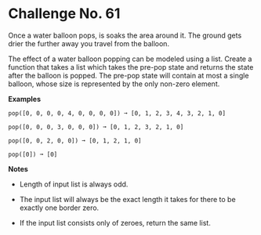 # Challenge No. 61


Once a water balloon pops, is soaks the area around it. The ground gets drier the further away you travel from the balloon.

The effect of a water balloon popping can be modeled using a list. Create a function that takes a list which takes the pre-pop state and returns the state after the balloon is popped. The pre-pop state will contain at most a single balloon, whose size is represented by the only non-zero element.

**Examples**

    pop([0, 0, 0, 0, 4, 0, 0, 0, 0]) ➞ [0, 1, 2, 3, 4, 3, 2, 1, 0]
     
    pop([0, 0, 0, 3, 0, 0, 0]) ➞ [0, 1, 2, 3, 2, 1, 0]
     
    pop([0, 0, 2, 0, 0]) ➞ [0, 1, 2, 1, 0]
     
    pop([0]) ➞ [0]

**Notes**

-   Length of input list is always odd.

-   The input list will always be the exact length it takes for there to be exactly one border zero.

-   If the input list consists only of zeroes, return the same list.